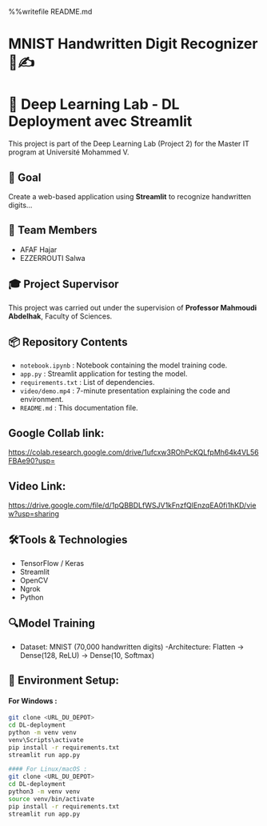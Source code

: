 %%writefile README.md
# MNIST Handwritten Digit Recognizer 🧠✍️
# 🧠 Deep Learning Lab - DL Deployment avec Streamlit

This project is part of the Deep Learning Lab (Project 2) for the Master IT program at Université Mohammed V.

## 🎯 Goal

Create a web-based application using **Streamlit** to recognize handwritten digits...

## 👥 Team Members
- AFAF Hajar
- EZZERROUTI Salwa

## 🎓 Project Supervisor
This project was carried out under the supervision of **Professor Mahmoudi Abdelhak**, Faculty of Sciences.

## 📦 Repository Contents
- `notebook.ipynb` : Notebook containing the model training code.
- `app.py` :  Streamlit application for testing the model.
- `requirements.txt` : List of dependencies.
- `video/demo.mp4` : 7-minute presentation explaining the code and environment.
- `README.md` : This documentation file.

## Google Collab link:
https://colab.research.google.com/drive/1ufcxw3ROhPcKQLfpMh64k4VL56FBAe90?usp=

## Video Link:
https://drive.google.com/file/d/1pQBBDLfWSJV1kFnzfQlEnzqEA0fi1hKD/view?usp=sharing

## 🛠️Tools & Technologies

- TensorFlow / Keras
- Streamlit
- OpenCV
- Ngrok
- Python

## 🔍Model Training

- Dataset: MNIST (70,000 handwritten digits)
-Architecture:
Flatten → Dense(128, ReLU) → Dense(10, Softmax)

## 🔧 Environment Setup:

#### For Windows :
```bash
git clone <URL_DU_DEPOT>
cd DL-deployment
python -m venv venv
venv\Scripts\activate
pip install -r requirements.txt
streamlit run app.py

#### For Linux/macOS :
git clone <URL_DU_DEPOT>
cd DL-deployment
python3 -m venv venv
source venv/bin/activate
pip install -r requirements.txt
streamlit run app.py




